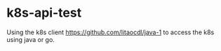 # k8s-api-test

Using the k8s client https://github.com/litaocdl/java-1 to access the k8s using java or go. 
